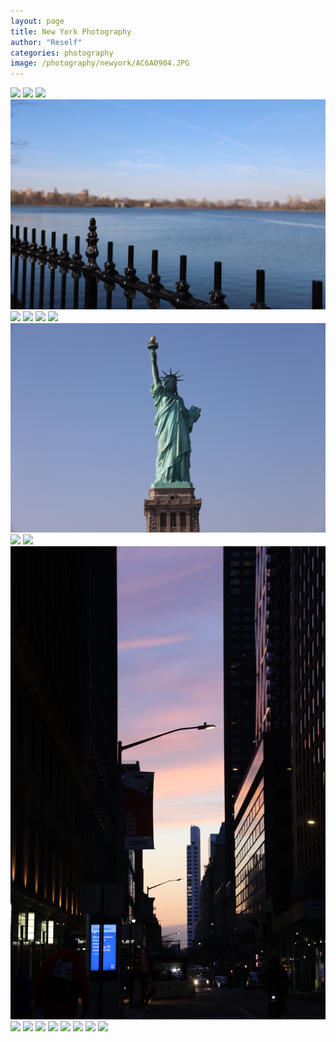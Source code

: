 ```yaml
---
layout: page
title: New York Photography
author: "Reself"
categories: photography
image: /photography/newyork/AC6A0904.JPG
---
```


![](../assets/img/photography/newyork/AC6A0554.JPG)
![](../assets/img/photography/newyork/AC6A0580.JPG)
![](../assets/img/photography/newyork/AC6A0632.JPG)
![](../assets/img/photography/newyork/AC6A0630.JPG)
![](../assets/img/photography/newyork/AC6A0547.JPG)
![](../assets/img/photography/newyork/AC6A0845.JPG)
![](../assets/img/photography/newyork/AC6A0769.JPG)
![](../assets/img/photography/newyork/AC6A0727.JPG)
![](../assets/img/photography/newyork/AC6A0836.JPG)
![](../assets/img/photography/newyork/AC6A0844.JPG)
![](../assets/img/photography/newyork/AC6A0768.JPG)
![](../assets/img/photography/newyork/AC6A0673.JPG)
![](../assets/img/photography/newyork/AC6A0742.JPG)
![](../assets/img/photography/newyork/AC6A0904.JPG)
![](../assets/img/photography/newyork/AC6A0774.JPG)
![](../assets/img/photography/newyork/AC6A0806.JPG)
![](../assets/img/photography/newyork/AC6A0859.JPG)
![](../assets/img/photography/newyork/AC6A0764.JPG)
![](../assets/img/photography/newyork/AC6A0618.JPG)
![](../assets/img/photography/newyork/AC6A0571.JPG)